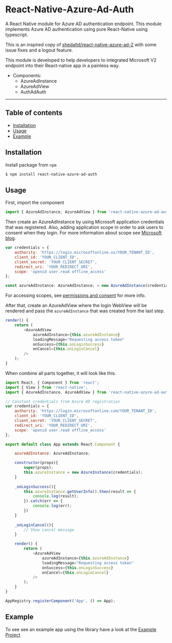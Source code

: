 # React-Native-Azure-Ad-Auth

A React Native module for Azure AD authentication endpoint. This module implements Azure AD authentication using pure React-Native using typescript.

This is an inspired copy of [shedaltd/react-native-azure-ad-2](https://github.com/shedaltd/react-native-azure-ad-2) with some issue fixes and a logout feature.

This module is developed to help developers to integrated Microsoft V2 endpoint into their React-native app in a painless way.

* Components:
    * AzureAdInstance
    * AzureAdView
    * AuthAdAuth
___

## Table of contents
* [Installation](#installation)
* [Usage](#usage)
* [Example](#example)

## Installation
Install package from `npm`
```sh
$ npm install react-native-azure-ad-auth
```

## Usage
First, import the component

```javascript
import { AzureAdInstance, AzureAdView } from 'react-native-azure-ad-auth';
```
Then create an AzureAdInstance by using Microsoft application credentials that was registered.  Also, adding application scope in order to ask users to consent when they login. For more information about scope see [Microsoft blog](https://azure.microsoft.com/en-us/documentation/articles/active-directory-v2-scopes/).

```javascript
var credentials = {
    authority: 'https://login.microsoftonline.us/YOUR_TENANT_ID',
    client_id: 'YOUR_CLIENT_ID',
    client_secret: 'YOUR_CLIENT_SECRET',
    redirect_uri: 'YOUR_REDIRECT_URI',
    scope: 'openid user.read offline_access'
};

const azureAdInstance: AzureAdInstance; = new AzureAdInstance(credentials);
```
For accessing scopes, see [permissions and consent](http://bit.ly/2gtQe9W) for more info.


After that, create an AzureAdView where the login WebView will be rendered and pass the `azureAdInstance` that was created from the last step.

```javascript
render() {
    return (
        <AzureAdView
            azureAdInstance={this.azureAdInstance}
            loadingMessage="Requesting access token"
            onSuccess={this.onLoginSuccess}
            onCancel={this.onLoginCancel}
        />
    );
}
```
When combine all parts together, it will look like this.

```javascript
import React, { Component } from 'react';
import { View } from 'react-native';
import { AzureAdInstance, AzureAdView } from 'react-native-azure-ad-auth';

// Constant credentials from Azure AD registration
var credentials = {
    authority: 'https://login.microsoftonline.com/YOUR_TENANT_ID',
    client_id: 'YOUR_CLIENT_ID',
    client_secret: 'YOUR_CLIENT_SECRET',
    redirect_uri: 'YOUR_REDIRECT_URI',
    scope: 'openid user.read offline_access'
};

export default class App extends React.Component {

    azureAdInstance: AzureAdInstance;

    constructor(props){
        super(props);        
        this.azureInstance = new AzureInstance(credentials);
    }
    
    _onLoginSuccess(){
        this.azureInstance.getUserInfo().then(result => {
            console.log(result);
        }).catch(err => {
            console.log(err);
        })
    }
    
    _onLoginCancel(){
        // Show cancel message
    }

    render() {
        return (
            <AzureAdView
                azureAdInstance={this.azureAdInstance}
                loadingMessage="Requesting access token"
                onSuccess={this.onLoginSuccess}
                onCancel={this.onLoginCancel}
            />
        );
    }
}

AppRegistry.registerComponent('App', () => App);
```

## Example

To see see an example app using the library have a look at  the [Example Project](example/README.md)